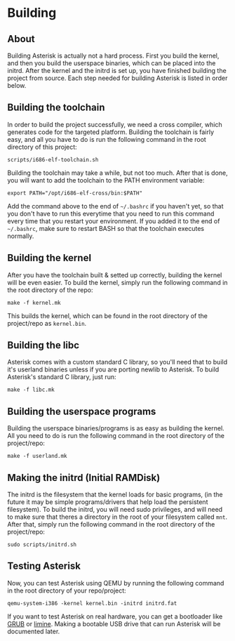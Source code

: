 # Building
## About
Building Asterisk is actually not a hard process. First you build the kernel, and then you build the userspace binaries, which can be placed into the initrd. After the kernel and the initrd is set up, you have finished building the project from source. Each step needed for building Asterisk is listed in order below.
## Building the toolchain
In order to build the project successfully, we need a cross compiler, which generates code for the targeted platform. Building the toolchain is fairly easy, and all you have to do is run the following command in the root directory of this project:
```
scripts/i686-elf-toolchain.sh
```
Building the toolchain may take a while, but not too much. After that is done, you will want to add the toolchain to the PATH environment variable:
```
export PATH="/opt/i686-elf-cross/bin:$PATH"
```
Add the command above to the end of `~/.bashrc` if you haven't yet, so that you don't have to run this everytime that you need to run this command every time that you restart your environment. If you added it to the end of `~/.bashrc`, make sure to restart BASH so that the toolchain executes normally.
## Building the kernel
After you have the toolchain built & setted up correctly, building the kernel will be even easier. To build the kernel, simply run the following command in the root directory of the repo:
```
make -f kernel.mk
```
This builds the kernel, which can be found in the root directory of the project/repo as `kernel.bin`.
## Building the libc
Asterisk comes with a custom standard C library, so you'll need that to build it's userland binaries unless if you are porting newlib to Asterisk. To build Asterisk's standard C library, just run:
```
make -f libc.mk
```
## Building the userspace programs
Building the userspace binaries/programs is as easy as building the kernel. All you need to do is run the following command in the root directory of the project/repo:
```
make -f userland.mk
```
## Making the initrd (Initial RAMDisk)
The initrd is the filesystem that the kernel loads for basic programs, (in the future it may be simple programs/drivers that help load the persistent filesystem). To build the initrd, you will need sudo privileges, and will need to make sure that theres a directory in the root of your filesystem called `mnt`. After that, simply run the following command in the root directory of the project/repo:
```
sudo scripts/initrd.sh
```
## Testing Asterisk
Now, you can test Asterisk using QEMU by running the following command in the root directory of your repo/project:
```
qemu-system-i386 -kernel kernel.bin -initrd initrd.fat
```
If you want to test Asterisk on real hardware, you can get a bootloader like [GRUB](https://www.gnu.org/software/grub/) or [limine](https://limine-bootloader.org/). Making a bootable USB drive that can run Asterisk will be documented later.